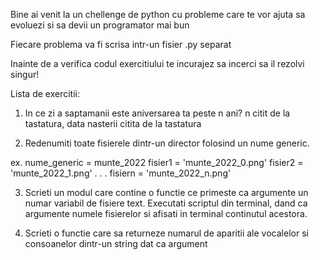 Bine ai venit la un chellenge de python cu probleme care te vor ajuta sa evoluezi si sa devii un programator mai bun

Fiecare problema va fi scrisa intr-un fisier .py separat

Inainte de a verifica codul exercitiului te incurajez sa incerci sa il rezolvi singur!

Lista de exercitii:

1. In ce zi a saptamanii este aniversarea ta peste n ani?
n citit de la tastatura, data nasterii citita de la tastatura

2. Redenumiti toate fisierele dintr-un director folosind un nume generic.

ex. nume_generic = munte_2022
fisier1 = 'munte_2022_0.png'
fisier2 = 'munte_2022_1.png'
.
.
.
fisiern = 'munte_2022_n.png'


3. Scrieti un modul care contine o functie ce primeste ca argumente un numar variabil de fisiere text.
Executati scriptul din terminal, dand ca argumente numele fisierelor si afisati in terminal continutul acestora.


4. Scrieti o functie care sa returneze numarul de aparitii ale vocalelor si consoanelor dintr-un string dat ca argument